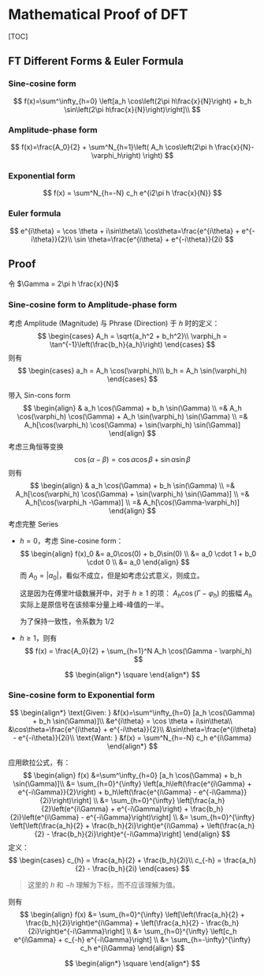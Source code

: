 # Mathematical Proof of DFT

[TOC]

## FT Different Forms & Euler Formula

### Sine-cosine form

$$
f(x)=\sum^\infty_{h=0} \left[a_h \cos\left(2\pi h\frac{x}{N}\right) + b_h \sin\left(2\pi h\frac{x}{N}\right)\right]\\
$$

### Amplitude-phase form

$$
f(x)=\frac{A_0}{2} + \sum^N_{h=1}\left( A_h \cos\left(2\pi h \frac{x}{N}-\varphi_h\right) \right)
$$

### Exponential form

$$
f(x) = \sum^N_{h=-N} c_h e^{i2\pi h \frac{x}{N}}
$$

### Euler formula

$$
e^{i\theta} = \cos \theta + i\sin\theta\\
\cos\theta=\frac{e^{i\theta} + e^{-i\theta}}{2}\\
\sin \theta=\frac{e^{i\theta} + e^{-i\theta}}{2i}
$$

## Proof

令 $\Gamma = 2\pi h \frac{x}{N}$

### Sine-cosine form to Amplitude-phase form

考虑 Amplitude (Magnitude) 与 Phrase (Direction) 于 $h$ 时的定义：
$$
\begin{cases}
A_h = \sqrt{a_h^2 + b_h^2}\\
\varphi_h = \tan^{-1}\left(\frac{b_h}{a_h}\right)
\end{cases}
$$
则有
$$
\begin{cases}
a_h = A_h \cos(\varphi_h)\\
b_h = A_h \sin(\varphi_h)
\end{cases}
$$

带入 Sin-cons form
$$
\begin{align}
& a_h \cos(\Gamma) + b_h \sin(\Gamma)
\\ =& A_h \cos(\varphi_h) \cos(\Gamma) + A_h \sin(\varphi_h) \sin(\Gamma)
\\ =& A_h[\cos(\varphi_h) \cos(\Gamma) + \sin(\varphi_h) \sin(\Gamma)]
\end{align}
$$
考虑三角恒等变换
$$
\cos(\alpha-\beta) = \cos \alpha \cos \beta + \sin \alpha \sin \beta
$$
则有
$$
\begin{align}
& a_h \cos(\Gamma) + b_h \sin(\Gamma)
\\ =& A_h[\cos(\varphi_h) \cos(\Gamma) + \sin(\varphi_h) \sin(\Gamma)]
\\ =& A_h[\cos(\varphi_h -\Gamma)]
\\ =& A_h[\cos(\Gamma-\varphi_h)]
\end{align}
$$
考虑完整 Series

- $h=0$，考虑 Sine-cosine form：
  $$
  \begin{align}
  f(x)_0 &= a_0\cos(0) + b_0\sin(0) \\
  &= a_0 \cdot 1 + b_0 \cdot 0 \\
  &= a_0
  \end{align}
  $$
  而 $A_0 = |a_0|$，看似不成立，但是如考虑公式意义，则成立。

  这是因为在傅里叶级数展开中，对于 $h\geq1$ 的项： $A_h\cos(\Gamma - \varphi_h)$ 的振幅 $A_h$ 实际上是原信号在该频率分量上峰-峰值的一半。

  为了保持一致性，令系数为 $1/2$

- $h\geq 1$，则有
  $$
  f(x) = \frac{A_0}{2} + \sum_{h=1}^N A_h \cos(\Gamma - \varphi_h)
  $$

$$
\begin{align*} \square \end{align*}
$$

### Sine-cosine form to Exponential form

$$
\begin{align*}
\text{Given: }
&f(x)=\sum^\infty_{h=0} [a_h \cos(\Gamma) + b_h \sin(\Gamma)]\\
&e^{i\theta} = \cos \theta + i\sin\theta\\
&\cos\theta=\frac{e^{i\theta} + e^{-i\theta}}{2}\\
&\sin\theta=\frac{e^{i\theta} - e^{-i\theta}}{2i}\\
\text{Want: }
&f(x) = \sum^N_{h=-N} c_h e^{i\Gamma}
\end{align*}
$$

应用欧拉公式，有：
$$
\begin{align}
f(x)
&=\sum^\infty_{h=0} [a_h \cos(\Gamma) + b_h \sin(\Gamma)]\\
&= \sum_{h=0}^{\infty} \left[a_h\left(\frac{e^{i\Gamma} + e^{-i\Gamma}}{2}\right) + b_h\left(\frac{e^{i\Gamma} - e^{-i\Gamma}}{2i}\right)\right]
\\
&= \sum_{h=0}^{\infty} \left[\frac{a_h}{2}\left(e^{i\Gamma} + e^{-i\Gamma}\right) + \frac{b_h}{2i}\left(e^{i\Gamma} - e^{-i\Gamma}\right)\right]
\\
&= \sum_{h=0}^{\infty} \left[\left(\frac{a_h}{2} + \frac{b_h}{2i}\right)e^{i\Gamma} + \left(\frac{a_h}{2} - \frac{b_h}{2i}\right)e^{-i\Gamma}\right]
\end{align}
$$
定义：
$$
\begin{cases}
c_{h} = \frac{a_h}{2} + \frac{b_h}{2i}\\
c_{-h} = \frac{a_h}{2} - \frac{b_h}{2i}
\end{cases}
$$

> 这里的 $h$ 和 $-h$ 理解为下标，而不应该理解为值。

则有
$$
\begin{align}
f(x)
&= \sum_{h=0}^{\infty} \left[\left(\frac{a_h}{2} + \frac{b_h}{2i}\right)e^{i\Gamma} + \left(\frac{a_h}{2} - \frac{b_h}{2i}\right)e^{-i\Gamma}\right]
\\
&= \sum_{h=0}^{\infty} \left[c_h e^{i\Gamma} + c_{-h} e^{-i\Gamma}\right]
\\
&= \sum_{h=-\infty}^{\infty} c_h e^{i\Gamma}
\end{align}
$$

$$
\begin{align*} \square \end{align*}
$$
